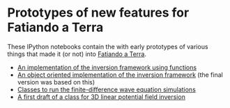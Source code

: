 Prototypes of new features for Fatiando a Terra 
===============================================

These IPython notebooks contain the with early prototypes of various things that made it (or not) into [Fatiando a Terra](http://fatiando.org).

* [An implementation of the inversion framework using functions](http://nbviewer.ipython.org/github/fatiando/prototypes/blob/master/inversion_refactor_function_implementation.ipynb)
* [An object oriented implementation of the inversion framework](http://nbviewer.ipython.org/github/fatiando/prototypes/blob/master/inversion_refactor_oo_implementation.ipynb) (the final version was based on this)
* [Classes to run the finite-difference wave equation simulations](http://nbviewer.ipython.org/github/fatiando/prototypes/blob/master/wavefd-simulation-class.ipynb)
* [A first draft of a class for 3D linear potential field inversion](http://nbviewer.ipython.org/github/fatiando/prototypes/blob/master/blocky-inversion.ipynb)

